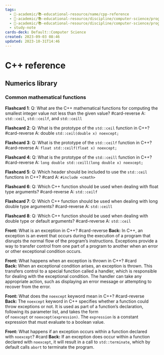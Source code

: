 ```yaml
---
tags:
  - 🔴-academic/📚-educational-resource/name/cpp-reference
  - 🔴-academic/📚-educational-resource/discipline/computer-science/programming-language/cpp
  - 🔴-academic/📚-educational-resource/discipline/computer-science/programming-language/c
  - study-note
cards-deck: Default::Computer Science
created: 2023-09-03 08:46
updated: 2023-10-31T14:46
---
```


# C++ reference

## Numerics library

### Common mathematical functions

**Flashcard 1**:
Q: What are the C++ mathematical functions for computing the smallest integer value not less than the given value? #card-reverse 
A: `std::ceil`, `std::ceilf`, and `std::ceill`


**Flashcard 2**:
Q: What is the prototype of the `std::ceil` function in C++? #card-reverse 
A: double `std::ceil(double x) noexcept;`


**Flashcard 3**:
Q: What is the prototype of the `std::ceilf` function in C++? #card-reverse 
A: `float std::ceilf(float x) noexcept;`


**Flashcard 4**:
Q: What is the prototype of the `std::ceill` function in C++? #card-reverse 
A: `long double std::ceill(long double x) noexcept;`


**Flashcard 5**:
Q: Which header should be included to use the `std::ceil` functions in C++? #card 
A: `#include <cmath>`


**Flashcard 6**:
Q: Which C++ function should be used when dealing with float type arguments? #card-reverse 
A: `std::ceilf`


**Flashcard 7**:
Q: Which C++ function should be used when dealing with long double type arguments? #card-reverse 
A: `std::ceill`


**Flashcard 8**:
Q: Which C++ function should be used when dealing with double type or default arguments? #card-reverse 
A: `std::ceil`


**Front:** What is an exception in C++? #card-reverse 
**Back:** In C++, an <span class="spoiler">exception</span> is an event that occurs during the execution of a program that disrupts the normal flow of the program’s instructions. <span class="spoiler">Exceptions</span> provide a way to transfer control from one part of a program to another when an error or other exceptional condition occurs.


**Front:** What happens when an exception is thrown in C++? #card 
**Back:** When an exceptional condition arises, an exception is thrown. This transfers control to a special function called a handler, which is responsible for dealing with the exceptional condition. The handler can take any appropriate action, such as displaying an error message or attempting to recover from the error.


**Front:** What does the `noexcept` keyword mean in C++? #card-reverse  
**Back:** The <span class="spoiler">`noexcept`</span> keyword in C++ specifies whether a function could throw exceptions or not. It is used as part of a function’s declaration, following its parameter list, and takes the form of <span class="spoiler">`noexcept`</span> or <span class="spoiler">`noexcept(expression)`</span>. The `expression` is a constant expression that must evaluate to a boolean value.


**Front:** What happens if an exception occurs within a function declared with `noexcept`? #card 
**Back:** If an exception does occur within a function declared with `noexcept`, it will result in a call to `std::terminate`, which by default calls <span class="spoiler">`abort`</span> to terminate the program.




